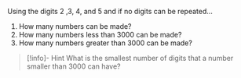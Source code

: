 Using the digits 2 ,3, 4, and 5 and if no digits can be repeated...
1. How many numbers can be made?
2. How many numbers less than 3000 can be made?
3. How many numbers greater than 3000 can be made?

<div style="page-break-after: always;"></div>

> [!info]- Hint 
> What is the smallest number of digits that a number smaller than 3000 can have?
